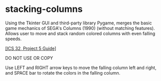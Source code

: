 # stacking-columns
Using the Tkinter GUI and third-party library Pygame, merges the basic game mechanics of SEGA's Columns (1990) (without matching features). Allows user to move and stack random colored columns with even falling speeds.

[[ICS 32, Project 5 Guide]](https://docs.google.com/document/d/1jp772rdWvu_mVStGXh1yjeb54cBS0bJ8Ph7wos1R6Ok/edit)

DO NOT USE OR COPY

Use LEFT and RIGHT arrow keys to move the falling column left and right, and SPACE bar to rotate the colors in the falling column.
